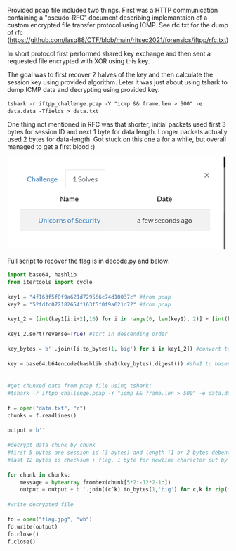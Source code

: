 Provided pcap file included two things. First was a HTTP communication containing a "pseudo-RFC" document describing implemantaion of a custom encrypted file transfer protocol using ICMP. See rfc.txt for the dump of rfc (https://github.com/lasq88/CTF/blob/main/ritsec2021/forensics/iftpp/rfc.txt)

In short protocol first performed shared key exchange and then sent a requested file encrypted with XOR using this key.

The goal was to first recover 2 halves of the key and then calculate the session key using provided algorithm. Leter it was just about using tshark to dump ICMP data and decrypting using provided key.

`tshark -r iftpp_challenge.pcap -Y "icmp && frame.len > 500" -e data.data -Tfields > data.txt`

One thing not mentioned in RFC was that shorter, initial packets used first 3 bytes for session ID and next 1 byte for data length. Longer packets actually used 2 bytes for data-length. Got stuck on this one a for a while, but overall managed to get a first blood :)

![first blood](https://github.com/lasq88/CTF/blob/main/ritsec2021/forensics/iftpp/first_blood.png)

Full script to recover the flag is in decode.py and below:

```python
import base64, hashlib
from itertools import cycle

key1 = "4f163f5f0f9a621d729566c74d10037c" #from pcap
key2 = "52fdfc072182654f163f5f0f9a621d72" #from pcap

key1_2 = [int(key1[i:i+2],16) for i in range(0, len(key1), 2)] + [int(key2[i:i+2],16) for i in range(0, len(key2), 2)] # concat keys

key1_2.sort(reverse=True) #sort in descending order

key_bytes = b''.join([i.to_bytes(1,'big') for i in key1_2]) #convert to bytes

key = base64.b64encode(hashlib.sha1(key_bytes).digest()) #sha1 to base64: hYrXBk2CPiFITJ3t9NCVuXNojLo=


#get chunked data from pcap file using tshark:
#tshark -r iftpp_challenge.pcap -Y "icmp && frame.len > 500" -e data.data -Tfields > data.txt

f = open("data.txt", "r")
chunks = f.readlines()

output = b''

#decrypt data chunk by chunk
#first 5 bytes are session id (3 bytes) and length (1 or 2 bytes debending on length) - this is a little bit unclear in RFC
#last 12 bytes is checksum + flag, 1 byte for newline character put by thsark

for chunk in chunks:
    message = bytearray.fromhex(chunk[5*2:-12*2-1:])
    output = output + b''.join((c^k).to_bytes(1,'big') for c,k in zip(message, cycle(key)))

#write decrypted file

fo = open("flag.jpg", "wb")
fo.write(output)
fo.close()
f.close()
```
